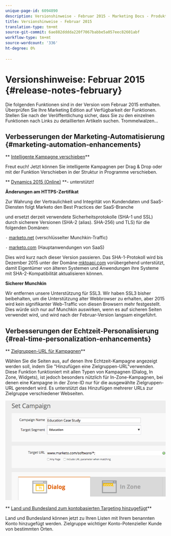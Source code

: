 ```yaml
---
unique-page-id: 6094890
description: Versionshinweise - Februar 2015 - Marketing Docs - Produktdokumentation
title: Versionshinweise - Februar 2015
translation-type: tm+mt
source-git-commit: 6ae882dddda220f7067babbe5a057eec82601abf
workflow-type: tm+mt
source-wordcount: '336'
ht-degree: 0%

---
```



# Versionshinweise: Februar 2015 {#release-notes-february}

Die folgenden Funktionen sind in der Version vom Februar 2015 enthalten. Überprüfen Sie Ihre Marketing Edition auf Verfügbarkeit der Funktionen. Stellen Sie nach der Veröffentlichung sicher, dass Sie zu den einzelnen Funktionen nach Links zu detaillierten Artikeln suchen. Trommelwalzen...

## Verbesserungen der Marketing-Automatisierung {#marketing-automation-enhancements}

** [Intelligente Kampagne verschieben](../../product-docs/core-marketo-concepts/smart-campaigns/using-smart-campaigns/move-a-smart-campaign.md)**

Freut euch! Jetzt können Sie intelligente Kampagnen per Drag &amp; Drop oder mit der Funktion Verschieben in der Struktur in Programme verschieben.

** [Dynamics 2015 (Online)](https://docs.marketo.com/display/docs/microsoft+dynamics+2013+on-premises) **- unterstützt!

**Änderungen am HTTPS-Zertifikat**

Zur Wahrung der Vertraulichkeit und Integrität von Kundendaten und SaaS-Diensten folgt Marketo den Best Practices der SaaS-Branche

und ersetzt derzeit verwendete Sicherheitsprotokolle (SHA-1 und SSL) durch sicherere Versionen (SHA-2 (alias). SHA-256) und TLS) für die folgenden Domänen:

`·` [marketo.net](https://marketo.net) (verschlüsselter Munchkin-Traffic)

`·` [marketo.com](https://marketo.com) (Hauptanwendungen von SaaS)

Dies wird kurz nach dieser Version passieren. Das SHA-1-Protokoll wird bis Dezember 2015 unter der Domäne [mktoapi.com](https://mktoapi.com) vorübergehend unterstützt, damit Eigentümer von älteren Systemen und Anwendungen ihre Systeme mit SHA-2-Kompatibilität aktualisieren können.

**Sicherer Munchkin**

Wir entfernen unsere Unterstützung für SSL3. Wir haben SSL3 bisher beibehalten, um die Unterstützung alter Webbrowser zu erhalten, aber 2015 wird kein signifikanter Web-Traffic von diesen Browsern mehr festgestellt. Dies würde sich nur auf Munchkin auswirken, wenn es auf sicheren Seiten verwendet wird, und wird nach der Februar-Version langsam eingeführt.

## Verbesserungen der Echtzeit-Personalisierung {#real-time-personalization-enhancements}

** [Zielgruppen-URL für Kampagnen](../../product-docs/web-personalization/working-with-web-campaigns/adding-a-target-url-to-a-web-campaign.md)**

Wählen Sie die Seiten aus, auf denen Ihre Echtzeit-Kampagne angezeigt werden soll, indem Sie &quot;Hinzufügen eine Zielgruppen-URL&quot;verwenden. Diese Funktion funktioniert mit allen Typen von Kampagnen (Dialog, In Zone, Widgets), ist jedoch besonders nützlich für In-Zone-Kampagnen, bei denen eine Kampagne in der Zone-ID nur für die ausgewählte Zielgruppen-URL gerendert wird. Es unterstützt das Hinzufügen mehrerer URLs zur Zielgruppe verschiedener Webseiten.

![](assets/image2015-2-19-11-3a0-3a30.png)

** [Land und Bundesland zum kontobasierten Targeting hinzugefügt](https://docs.marketo.com/display/DOCS/View+a+Named+Account+List)**

Land und Bundesland können jetzt zu Ihren Listen mit Ihrem benannten Konto hinzugefügt werden. Zielgruppe wichtiger Konto-Potenzieller Kunde von bestimmten Orten.
